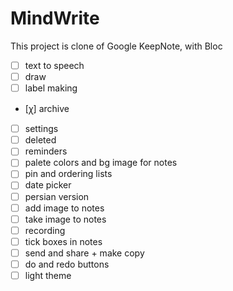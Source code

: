 # MindWrite

This project is clone of Google KeepNote, with Bloc

- [ ] text to speech
- [ ] draw
- [ ] label making
- [ꭓ] archive
- [ ] settings
- [ ] deleted
- [ ] reminders
- [ ] palete colors and bg image for notes 
- [ ] pin and ordering lists
- [ ] date picker
- [ ] persian version
- [ ] add image to notes
- [ ] take image to notes
- [ ] recording
- [ ] tick boxes in notes
- [ ] send and share + make copy
- [ ] do and redo buttons
- [ ] light theme
